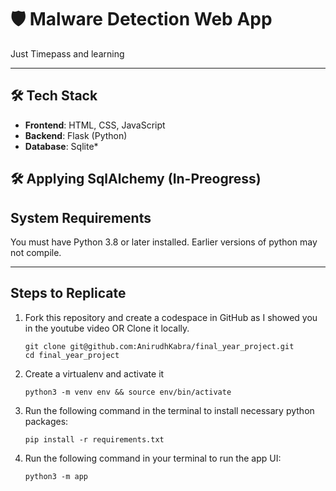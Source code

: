 # 🛡️ Malware Detection Web App

Just Timepass and learning

---

## 🛠️ Tech Stack

- **Frontend**: HTML, CSS, JavaScript
- **Backend**: Flask (Python)
- **Database**: Sqlite*

## 🛠️ Applying SqlAlchemy (In-Preogress)


## System Requirements

You must have Python 3.8 or later installed. Earlier versions of python may not compile.    

---

## Steps to Replicate 

1. Fork this repository and create a codespace in GitHub as I showed you in the youtube video OR Clone it locally.
   ```
   git clone git@github.com:AnirudhKabra/final_year_project.git
   cd final_year_project
   ```
   
2. Create a virtualenv and activate it
   ```
   python3 -m venv env && source env/bin/activate
   ```

3. Run the following command in the terminal to install necessary python packages:
   ```
   pip install -r requirements.txt
   ```

4. Run the following command in your terminal to run the app UI:
   ```
   python3 -m app
